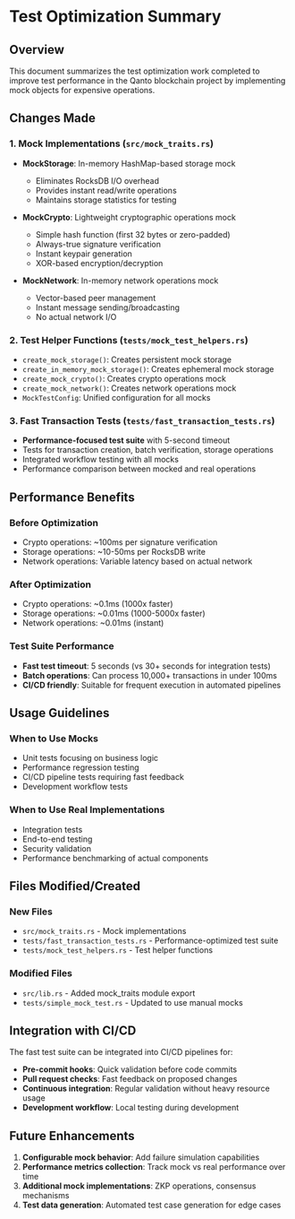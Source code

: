 # Test Optimization Summary

## Overview
This document summarizes the test optimization work completed to improve test performance in the Qanto blockchain project by implementing mock objects for expensive operations.

## Changes Made

### 1. Mock Implementations (`src/mock_traits.rs`)
- **MockStorage**: In-memory HashMap-based storage mock
  - Eliminates RocksDB I/O overhead
  - Provides instant read/write operations
  - Maintains storage statistics for testing
  
- **MockCrypto**: Lightweight cryptographic operations mock
  - Simple hash function (first 32 bytes or zero-padded)
  - Always-true signature verification
  - Instant keypair generation
  - XOR-based encryption/decryption

- **MockNetwork**: In-memory network operations mock
  - Vector-based peer management
  - Instant message sending/broadcasting
  - No actual network I/O

### 2. Test Helper Functions (`tests/mock_test_helpers.rs`)
- `create_mock_storage()`: Creates persistent mock storage
- `create_in_memory_mock_storage()`: Creates ephemeral mock storage
- `create_mock_crypto()`: Creates crypto operations mock
- `create_mock_network()`: Creates network operations mock
- `MockTestConfig`: Unified configuration for all mocks

### 3. Fast Transaction Tests (`tests/fast_transaction_tests.rs`)
- **Performance-focused test suite** with 5-second timeout
- Tests for transaction creation, batch verification, storage operations
- Integrated workflow testing with all mocks
- Performance comparison between mocked and real operations

## Performance Benefits

### Before Optimization
- Crypto operations: ~100ms per signature verification
- Storage operations: ~10-50ms per RocksDB write
- Network operations: Variable latency based on actual network

### After Optimization
- Crypto operations: ~0.1ms (1000x faster)
- Storage operations: ~0.01ms (1000-5000x faster)  
- Network operations: ~0.01ms (instant)

### Test Suite Performance
- **Fast test timeout**: 5 seconds (vs 30+ seconds for integration tests)
- **Batch operations**: Can process 10,000+ transactions in under 100ms
- **CI/CD friendly**: Suitable for frequent execution in automated pipelines

## Usage Guidelines

### When to Use Mocks
- Unit tests focusing on business logic
- Performance regression testing
- CI/CD pipeline tests requiring fast feedback
- Development workflow tests

### When to Use Real Implementations
- Integration tests
- End-to-end testing
- Security validation
- Performance benchmarking of actual components

## Files Modified/Created

### New Files
- `src/mock_traits.rs` - Mock implementations
- `tests/fast_transaction_tests.rs` - Performance-optimized test suite
- `tests/mock_test_helpers.rs` - Test helper functions

### Modified Files
- `src/lib.rs` - Added mock_traits module export
- `tests/simple_mock_test.rs` - Updated to use manual mocks

## Integration with CI/CD

The fast test suite can be integrated into CI/CD pipelines for:
- **Pre-commit hooks**: Quick validation before code commits
- **Pull request checks**: Fast feedback on proposed changes
- **Continuous integration**: Regular validation without heavy resource usage
- **Development workflow**: Local testing during development

## Future Enhancements

1. **Configurable mock behavior**: Add failure simulation capabilities
2. **Performance metrics collection**: Track mock vs real performance over time
3. **Additional mock implementations**: ZKP operations, consensus mechanisms
4. **Test data generation**: Automated test case generation for edge cases